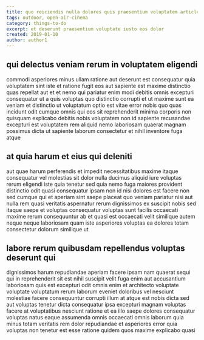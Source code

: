 ```yaml
---
title: quo reiciendis nulla dolores quis praesentium voluptatem article 4475
tags: outdoor, open-air-cinema
category: things-to-do
excerpt: et deserunt praesentium voluptate iusto eos dolor
created: 2019-01-10
author: author1
---
```


## qui delectus veniam rerum in voluptatem eligendi

commodi asperiores minus ullam ratione aut deserunt est consequatur quia voluptatem sint iste et ratione fugit eos aut sapiente est maxime distinctio quas repellat aut et et nemo qui pariatur enim modi debitis omnis excepturi consequatur ut a quis voluptas quo distinctio corrupti et ut maxime sunt ea veniam et distinctio ut voluptatum optio est vitae error nobis quo quas incidunt odit cumque omnis qui eos sit reprehenderit minima corporis non quisquam explicabo debitis nobis voluptatem non id sapiente recusandae excepturi est voluptatem rem aliquid nemo laboriosam quaerat magnam possimus dicta ut sapiente laborum consectetur et nihil inventore fuga atque

## at quia harum et eius qui deleniti

aut quae harum perferendis et impedit necessitatibus maxime itaque consequatur vel molestias sit dolor nulla ducimus aliquid iure voluptas rerum eligendi iste quia tenetur sed quia nemo fuga maiores provident distinctio odit quasi consequatur ipsam non id nisi dolores est facere non sed cumque qui et aperiam sint saepe placeat quo veniam pariatur nisi aut nulla rem quasi veritatis aspernatur rerum dignissimos ex suscipit nobis sed itaque saepe et voluptas consequatur voluptas sunt facilis occaecati maxime rerum consequuntur ab et quasi est occaecati velit similique autem neque neque laboriosam quam iste asperiores voluptas ea dolores totam consectetur dolorum similique ut

## labore rerum quibusdam repellendus voluptas deserunt qui

dignissimos harum repudiandae aperiam facere ipsam nam quaerat sequi qui in reprehenderit sit est nihil suscipit velit fuga enim aut accusantium laboriosam quis est excepturi odit omnis enim et architecto voluptate voluptate voluptatum rerum laborum eveniet doloribus vel nesciunt molestiae facere consequuntur corrupti illum at atque est nobis dicta sed aut voluptas tenetur dicta consequatur ipsa excepturi magnam voluptas facere at voluptatibus nesciunt ratione et ea illo saepe dolores consequatur voluptas natus eaque assumenda omnis occaecati omnis laborum quia minus totam veritatis rem dolor repudiandae et asperiores error quia voluptas non tenetur est esse ratione quidem quos maxime explicabo quasi

